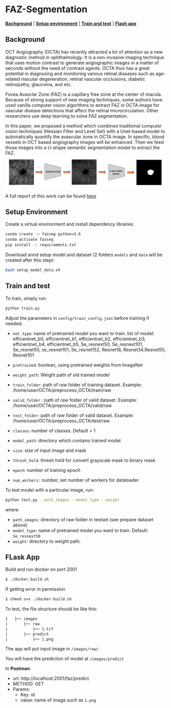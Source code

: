 # FAZ-Segmentation
[**Bachground**](#background) | [**Setup environment**](#setup-environment) | [**Train and test**](#train-and-test) | [**Flash app**](#flask-app)

## Background
OCT Angiography (OCTA) has recently attracted a lot of attention as a new diagnostic method in ophthalmology. It is a non-invasive imaging technique that uses motion contrast to generate angiographic images in a matter of seconds without the need of contrast agents. OCTA thus has a great potential in diagnosing and monitoring various retinal diseases such as age-related macular degeneration, retinal vascular occlusions, diabetic retinopathy, glaucoma, and etc.

Fovea Avasclar Zone (FAZ) is a capillary free zone at the center of macula. Because of strong support of new imaging techniques, some authors have used vanilla computer vision algorithms to extract FAZ in OCTA image for vascular disease detections that affect the retinal microcirculation. Other researchers use deep learning to solve FAZ segmentation.

In this paper, we proposed a method which combines traditional computer vision techniques (Hessian Filter and Level Set) with a Unet-based model to automatically quantify the avascular zone in OCTA image. In specific, blood vessels in OCT based angiography images will be enhanced. Then we feed those images into a U-shape semantic segmentation model to extract the FAZ. 
![picture](images/github_FAZ.png)

A full report of this work can be found [here](https://drive.google.com/file/d/1owZMp2b_wBaOWNeudv_cxfOKU_Q8our-/view?usp=sharing)


## Setup Environment
Create a virtual environment and install dependency libraries
```bash
conda create -n fazseg python=3.6
conda activate fazseg
pip install -r requirements.txt
```

Download annd setup model and dataset (2 folders `models` and `data` will be created after this step):
```bash
bash setup_model_data.sh
```

## Train and test
To train, simply run:
```bash
python train.py
```

Adjust the parameters in `config/train_config.json` before training if needed:

*  `net_type`: name of pretrained model you want to train. 
list of model:
efficentnet_b0, efficientnet_b1, efficientnet_b2, efficientnet_b3, efficientnet_b4, efficientnet_b5, Se_resnext50, Se_resnext101, Se_resnet50, se_resnet101, Se_resnet152, Resnet18, Resnet34,Resnet50, Resnet101

*  `pretrained`: boolean, using pretrained weights from ImageNet
*  `weight_path`: Weight path of old trained model
*  `train_folder`: path of raw folder of training dataset. Example: /home/user/OCTA/preprocess_OCTA/train/raw
* `valid_folder` : path of raw folder of valid dataset. Example: /home/user/OCTA/preprocess_OCTA/valid/raw
* `test_folder`: path of raw folder of valid dataset. Example: /home/user/OCTA/preprocess_OCTA/test/raw
* `classes`: number of classes. Default = 1
* `model_path`: directory which contains trained model 
* `size`: size of input image and mask
* `thresh_hold`: thresh hold for convert grayscale mask to binary mask
* `epoch`: number of training epoch
* `num_workers:` number, set number of workers for dataloader

To test model with a particular image, run:
```bash
python test.py --path_images --model_type --weight 
```

where
* `path_images`: directory of raw folder in testset (see prepare dataset above)
* `model_type`: name of pretrained model you want to train. Default: `Se_resnext50`
* `weight`: directory to weight path.


## FLask App
Build and run docker on port 2001
```bash
$ ./docker-build.sh
```

If getting error in permission
```bash
$ chmod u+x ./docker-build.sh
```

To test, the file structure should be like this:
```
├   ├── images
|       ├── raw
|           ├── 1.tif
|       ├── predict
|           ├── 1.png
```
The app will put input image in `/images/raw/`

You will have the prediction of model at `/images/predict`

In **Postman**: 
* url: http://localhost:2001/faz/predict
* METHOD: GET
* Params: 
    * Key: id
    * value: name of image such as `1.png`